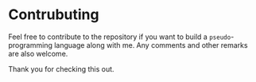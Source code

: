 # Contrubuting

Feel free to contribute to the repository if you want to build a `pseudo`-programming language along with me.
Any comments and other remarks are also welcome.

Thank you for checking this out.
